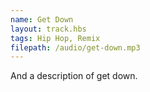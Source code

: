 ```yaml
---
name: Get Down
layout: track.hbs
tags: Hip Hop, Remix
filepath: /audio/get-down.mp3
---
```


And a description of get down.